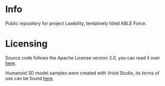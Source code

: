 # Info
Public repository for project Lawbility, tentatively titled ABLE Force.
# Licensing
Source code follows the Apache License version 2.0, you can read it over [here](https://opensource.org/license/apache-2-0/).

Humanoid 3D model samples were created with Vroid Studio, its terms of use can be found [here](https://policies.pixiv.net/en.html#vroidstudio).
